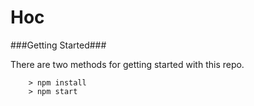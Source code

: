 # Hoc

###Getting Started###

There are two methods for getting started with this repo.

```
	> npm install
	> npm start
```

